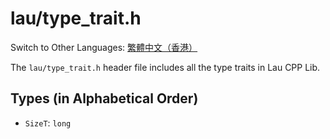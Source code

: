 # lau/type_trait.h

Switch to Other Languages: [繁體中文（香港）](type_trait_zh.md)

The `lau/type_trait.h` header file includes all the type traits in Lau CPP Lib.

## Types (in Alphabetical Order)
- `SizeT`: `long`
